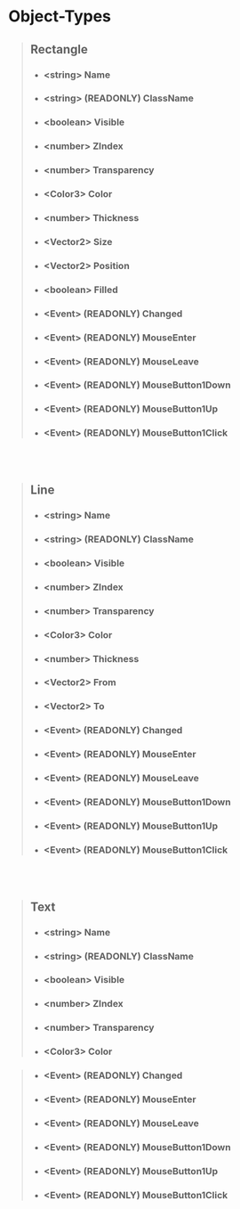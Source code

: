 # Object-Types

> ## Rectangle
> - ### \<string\> Name
> - ### \<string\> (READONLY) ClassName
> - ### \<boolean\> Visible
> - ### \<number\> ZIndex
> - ### \<number\> Transparency
> - ### \<Color3\> Color
> - ### \<number\> Thickness
> - ### \<Vector2\> Size
> - ### \<Vector2\> Position
> - ### \<boolean\> Filled
> 
> - ### \<Event\> (READONLY) Changed
> - ### \<Event\> (READONLY) MouseEnter
> - ### \<Event\> (READONLY) MouseLeave
> - ### \<Event\> (READONLY) MouseButton1Down
> - ### \<Event\> (READONLY) MouseButton1Up
> - ### \<Event\> (READONLY) MouseButton1Click

<br><br>
  
> ## Line
> - ### \<string\> Name
> - ### \<string\> (READONLY) ClassName
> - ### \<boolean\> Visible
> - ### \<number\> ZIndex
> - ### \<number\> Transparency
> - ### \<Color3\> Color
> - ### \<number\> Thickness
> - ### \<Vector2\> From
> - ### \<Vector2\> To
> 
> - ### \<Event\> (READONLY) Changed
> - ### \<Event\> (READONLY) MouseEnter
> - ### \<Event\> (READONLY) MouseLeave
> - ### \<Event\> (READONLY) MouseButton1Down
> - ### \<Event\> (READONLY) MouseButton1Up
> - ### \<Event\> (READONLY) MouseButton1Click

<br><br>

> ## Text
> - ### \<string\> Name
> - ### \<string\> (READONLY) ClassName
> - ### \<boolean\> Visible
> - ### \<number\> ZIndex
> - ### \<number\> Transparency
> - ### \<Color3\> Color

> - ### \<Event\> (READONLY) Changed
> - ### \<Event\> (READONLY) MouseEnter
> - ### \<Event\> (READONLY) MouseLeave
> - ### \<Event\> (READONLY) MouseButton1Down
> - ### \<Event\> (READONLY) MouseButton1Up
> - ### \<Event\> (READONLY) MouseButton1Click
